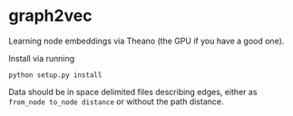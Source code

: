 # graph2vec
Learning node embeddings via Theano (the GPU if you have a good one).

Install via running
```
python setup.py install
```
Data should be in space delimited files describing edges, either as `from_node to_node distance` or without the path distance.
